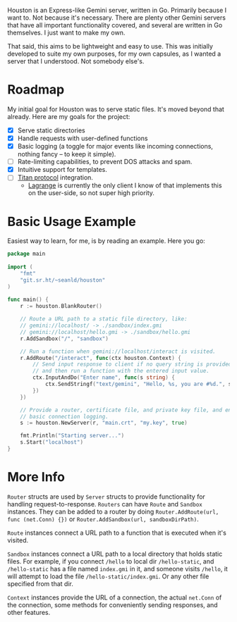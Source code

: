 Houston is an Express-like Gemini server, written in Go. Primarily because
I want to. Not because it's necessary. There are plenty other Gemini servers
that have all important functionality covered, and several are written in Go
themselves. I just want to make my own.

That said, this aims to be lightweight and easy to use. This was initially
developed to suite my own purposes, for my own capsules, as I wanted a server
that I understood. Not somebody else's.


# Roadmap

My initial goal for Houston was to serve static files. It's moved beyond that
already. Here are my goals for the project:

-   [X] Serve static directories
-   [X] Handle requests with user-defined functions
-   [X] Basic logging (a toggle for major events like incoming connections, nothing
    fancy &#x2013; to keep it simple).
-   [ ] Rate-limiting capabilities, to prevent DOS attacks and spam.
-   [X] Intuitive support for templates.
-   [ ] [Titan protocol](https://transjovian.org:1965/titan/page/The%20Titan%20Specification) integration.
    -   [Lagrange](https://github.com/skyjake/lagrange) is currently the only client I know of that implements this on the
        user-side, so not super high priority.


# Basic Usage Example

Easiest way to learn, for me, is by reading an example. Here you go:

```go
package main
    
import (
    "fmt"
    "git.sr.ht/~seanld/houston"
)
    
func main() {
    r := houston.BlankRouter()

    // Route a URL path to a static file directory, like:
    // gemini://localhost/ -> ./sandbox/index.gmi
    // gemini://localhost/hello.gmi -> ./sandbox/hello.gmi
    r.AddSandbox("/", "sandbox")

    // Run a function when gemini://localhost/interact is visited.
    r.AddRoute("/interact", func(ctx houston.Context) {
        // Send input response to client if no query string is provided,
        // and then run a function with the entered input value.
        ctx.InputAndDo("Enter name", func(s string) {
            ctx.SendStringf("text/gemini", "Hello, %s, you are #%d.", s, 1)
        })
    })

    // Provide a router, certificate file, and private key file, and enable
    // basic connection logging.
    s := houston.NewServer(r, "main.crt", "my.key", true)

    fmt.Println("Starting server...")
    s.Start("localhost")
}
```


# More Info

`Router` structs are used by `Server` structs to provide functionality for handling
request-to-response. `Routers` can have `Route` and `Sandbox` instances. They can be
added to a router by doing `Router.AddRoute(url, func (net.Conn) {})` or
`Router.AddSandbox(url, sandboxDirPath)`.

`Route` instances connect a URL path to a function that is executed when it's visited.

`Sandbox` instances connect a URL path to a local directory that holds static files.
For example, if you connect `/hello` to local dir `/hello-static`, and `/hello-static`
has a file named `index.gmi` in it, and someone visits `/hello`, it will attempt
to load the file `/hello-static/index.gmi`. Or any other file specified from that dir.

`Context` instances provide the URL of a connection, the actual `net.Conn` of the
connection, some methods for conveniently sending responses, and other features.

